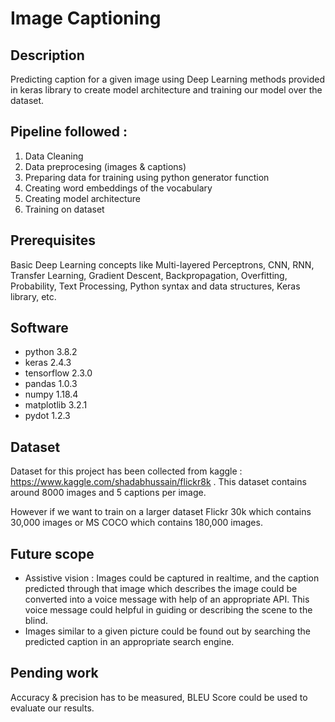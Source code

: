 # Image Captioning

## Description
Predicting caption for a given image using Deep Learning methods provided in keras library to create model architecture and training our model over the dataset.

## Pipeline followed :
1. Data Cleaning
2. Data preprocesing (images & captions)
3. Preparing data for training using python generator function
4. Creating word embeddings of the vocabulary
5. Creating model architecture
6. Training on dataset

## Prerequisites
Basic Deep Learning concepts like Multi-layered Perceptrons, CNN, RNN, Transfer Learning, Gradient Descent, Backpropagation, Overfitting, Probability, Text Processing, Python syntax and data structures, Keras library, etc.

## Software
- python 3.8.2
- keras 2.4.3
- tensorflow 2.3.0
- pandas 1.0.3
- numpy 1.18.4
- matplotlib 3.2.1
- pydot 1.2.3

## Dataset
Dataset for this project has been collected from kaggle : https://www.kaggle.com/shadabhussain/flickr8k .
This dataset contains around 8000 images and 5 captions per image.

However if we want to train on a larger dataset Flickr 30k which contains 30,000 images or MS COCO which contains 180,000 images.

## Future scope
- Assistive vision : Images could be captured in realtime, and the caption predicted through that image which describes the image 
could be converted into a voice message with help of an appropriate API. This voice message could helpful in guiding or describing
the scene to the blind.
- Images similar to a given picture could be found out by searching the predicted caption in an appropriate search engine.

## Pending work
Accuracy & precision has to be measured, BLEU Score could be used to evaluate our results.
